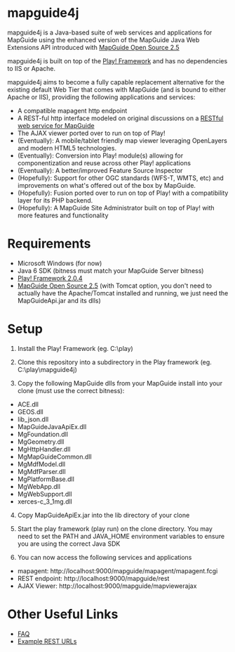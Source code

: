 mapguide4j
==========

mapguide4j is a Java-based suite of web services and applications for MapGuide using the enhanced version of the MapGuide Java Web Extensions API introduced with [MapGuide Open Source 2.5](http://mapguide.osgeo.org)

mapguide4j is built on top of the [Play! Framework](http://www.playframework.org) and has no dependencies to IIS or Apache.

mapguide4j aims to become a fully capable replacement alternative for the existing default Web Tier that comes with MapGuide (and is bound to either Apache or IIS), providing the following applications and services:

 - A compatible mapagent http endpoint
 - A REST-ful http interface modeled on original discussions on a [RESTful web service for MapGuide](http://trac.osgeo.org/mapguide/wiki/Future/RESTfulWebServices)
 - The AJAX viewer ported over to run on top of Play!
 - (Eventually): A mobile/tablet friendly map viewer leveraging OpenLayers and modern HTML5 technologies.
 - (Eventually): Conversion into Play! module(s) allowing for componentization and reuse across other Play!
 applications
 - (Eventually): A better/improved Feature Source Inspector
 - (Hopefully): Support for other OGC standards (WFS-T, WMTS, etc) and improvements on what's offered out of the box by MapGuide.
 - (Hopefully): Fusion ported over to run on top of Play! with a compatibility layer for its PHP backend.
 - (Hopefully): A MapGuide Site Administrator built on top of Play! with more features and functionality

Requirements
============

 - Microsoft Windows (for now)
 - Java 6 SDK (bitness must match your MapGuide Server bitness)
 - [Play! Framework 2.0.4](http://www.playframework.org/)
 - [MapGuide Open Source 2.5](http://mapguide.osgeo.org) (with Tomcat option, you don't need to actually have the Apache/Tomcat installed and running, we just need the MapGuideApi.jar and its dlls)

Setup
=====

1. Install the Play! Framework (eg. C:\play)

2. Clone this repository into a subdirectory in the Play framework (eg. C:\play\mapguide4j)

3. Copy the following MapGuide dlls from your MapGuide install into your clone (must use the correct bitness):

 - ACE.dll
 - GEOS.dll
 - lib_json.dll
 - MapGuideJavaApiEx.dll
 - MgFoundation.dll
 - MgGeometry.dll
 - MgHttpHandler.dll
 - MgMapGuideCommon.dll
 - MgMdfModel.dll
 - MgMdfParser.dll
 - MgPlatformBase.dll
 - MgWebApp.dll
 - MgWebSupport.dll
 - xerces-c_3_1mg.dll

4. Copy MapGuideApiEx.jar into the lib directory of your clone

5. Start the play framework (play run) on the clone directory. You may need to set the PATH and JAVA_HOME environment variables to ensure you are using the correct Java SDK

6. You can now access the following services and applications

 - mapagent: http://localhost:9000/mapguide/mapagent/mapagent.fcgi
 - REST endpoint: http://localhost:9000/mapguide/rest
 - AJAX Viewer: http://localhost:9000/mapguide/mapviewerajax

Other Useful Links
==================

 - [FAQ](https://github.com/jumpinjackie/mapguide4j/wiki/FAQ)
 - [Example REST URLs](https://github.com/jumpinjackie/mapguide4j/wiki/Example-mapguide4j-REST-URLs)
